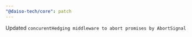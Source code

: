 ```yaml
---
"@daiso-tech/core": patch
---
```


Updated `concurentHedging middleware to abort promises by AbortSignal`
